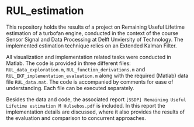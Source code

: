 # RUL_estimation
This repository holds the results of a project on Remaining Useful Lifetime estimation of a turbofan engine, conducted in the context of the course Sensor Signal and Data Processing at Delft Unviersity of Technology. The implemented estimation technique relies on an Extended Kalman Filter.

All visualization and implementation related tasks were conducted in Matlab. The code is provided in three different files: `RUL_data_exploration.m`, `RUL_function_derivations.m` and `RUL_EKF_implementation_evaluation.m` along with the required (Matlab) data file `RUL_data.mat`. The code is accompanied by comments for ease of understanding. Each file can be executed separately.

Besides the data and code, the associated report `[SSDP] Remaining Useful Lifetime estimation M Hulsebos.pdf` is included. In this report the implementation details are discussed, where it also provides the results of the evaluation and comparison to concurrent approaches.
